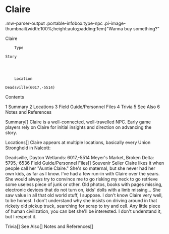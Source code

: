 # Claire

.mw-parser-output .portable-infobox.type-npc .pi-image-thumbnail{width:100%;height:auto;padding:1em}"Wanna buy something?"

Claire


	
		
		
	
	


	

	
		Type
	
	Story



	
		Location
	
	Deadsville(6017,-5514)




Contents

1 Summary
2 Locations
3 Field Guide/Personnel Files
4 Trivia
5 See Also
6 Notes and References



Summary[]
Claire is a well-connected, well-travelled NPC. Early game players rely on Claire for initial insights and direction on advancing the story.

Locations[]
Claire appears at multiple locations, basically every Union Stronghold in Nalcott:

Deadsville, Dayton Wetlands: 6017,-5514
Meyer's Market, Broken Delta: 5795,-6536
Field Guide/Personnel Files[]
Souvenir Seller
Claire likes it when people call her "Auntie Claire." She's so maternal, but she never had her own kids, as far as I know.
I've had a few run-in with Claire over the years. She would always try to convince me to go risking my neck to go retrieve some useless piece of junk or other. Old photos, books with pages missing, electronic devices that do not turn on, kids' dolls with a limb missing... She saw value in all that old world stuff, I suppose.
I don't know Claire very well, to be honest. I don't understand why she insists on driving around in that rickety old pickup truck, searching for scrap to try and cell. Any little piece of human civilization, you can bet she'll be interested.
I don't understand it, but I respect it.

Trivia[]
See Also[]
Notes and References[]
